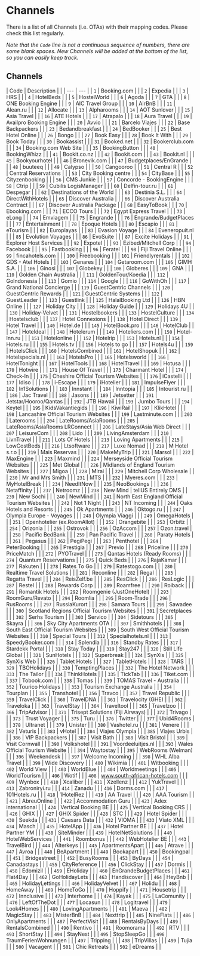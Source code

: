# Channels

There is a list of all Channels \(i.e. OTAs\) with their mapping codes. Please check this list regularly.

_Note that the _`Code`_ line is not a continuous sequence of numbers, there are some blank spaces. New Channels will be added at the bottom of the list, so you can easily keep track._

## Channels

| Code | Description |  |
| --- | --- |
| `1` | Booking.com |  |
| `2` | Expedia |  |
| `3` | HRS |  |
| `4` | HotelBeds |  |
| `5` | HostelWorld |  |
| `6` | Agoda |  |
| `7` | GTA |  |
| `8` | ONE Booking Engine |  |
| `9` | AIC Travel Group |  |
| `10` | AirBnB |  |
| `11` | Alean.ru |  |
| `12` | Allocate |  |
| `13` | Alpharooms |  |
| `14` | AOT Sunlover |  |
| `15` | Asia Travel |  |
| `16` | ATE Hotels |  |
| `17` | Atrapalo |  |
| `18` | Aura Travel |  |
| `19` | Availpro Booking Engine |  |
| `20` | Avvio |  |
| `21` | Barcelo Viajes |  |
| `22` | Base Backpackers |  |
| `23` | Bedandbreakfast |  |
| `24` | BedBooker |  |
| `25` | Best Hotel Online |  |
| `26` | Bongo |  |
| `27` | Book Easy |  |
| `28` | Book It With |  |
| `29` | Book Today |  |
| `30` | Bookassist |  |
| `31` | Booked.net |  |
| `32` | Bookerclub.com |  |
| `34` | Booking.com Web Site |  |
| `35` | BookingButton |  |
| `40` | BookingWhizz |  |
| `41` | Bookit.co.nz |  |
| `42` | Bookit.com |  |
| `43` | Bookit.nl |  |
| `45` | Bookyourhotel |  |
| `46` | Bronevik.com |  |
| `47` | Budgetplaces/EnGrande |  |
| `48` | buuteeq |  |
| `49` | Calypso |  |
| `50` | Cangooroo |  |
| `51` | Central R |  |
| `52` | Central Reservations |  |
| `53` | City Booking centre |  |
| `54` | CityBase |  |
| `55` | Cityzenbooking |  |
| `56` | CMS Junkie |  |
| `57` | Concorde - BookingEngine |  |
| `58` | Ctrip |  |
| `59` | Cubilis LogisManager |  |
| `60` | Delfin-tour.ru |  |
| `61` | Despegar |  |
| `62` | Destinations of the World |  |
| `63` | Destinia S.L. |  |
| `64` | DirectWithHotels |  |
| `65` | Discover Australia |  |
| `66` | Discover Australia Contract |  |
| `67` | Discover Australia Package |  |
| `68` | EasyToBook |  |
| `70` | Ebooking.com |  |
| `71` | ECCO Tours |  |
| `72` | Egypt Express Travel |  |
| `73` | eLong |  |
| `74` | Emviagem |  |
| `75` | Engrande |  |
| `76` | Engrande/BudgetPlaces |  |
| `77` | Entertainment |  |
| `78` | Epoque Hotels |  |
| `80` | Escapio |  |
| `81` | eTourism |  |
| `82` | Europlayas |  |
| `83` | Evasion Voyage |  |
| `84` | Eveneropuit.nl |  |
| `85` | Evolution Voyages |  |
| `86` | EvoSuite |  |
| `87` | Excite Holidays |  |
| `91` | Explorer Host Services |  |
| `92` | Expotel |  |
| `93` | Ezibed/Mitchell Corp |  |
| `94` | Facebook |  |
| `95` | Fastbooking |  |
| `96` | Feratel |  |
| `98` | Fiji Travel Online |  |
| `99` | fincahotels.com |  |
| `100` | Freebooking |  |
| `101` | Friendlyrentals |  |
| `102` | GDS - Atel Hotels |  |
| `103` | Genares |  |
| `104` | Getaroom.com |  |
| `105` | GIMH S.A. |  |
| `106` | Ginosi |  |
| `107` | Globekey |  |
| `108` | Globeres |  |
| `109` | GNA |  |
| `110` | Golden Chain Australia |  |
| `111` | GoldenTour/Koedia |  |
| `112` | Golndonesia |  |
| `113` | Gomio |  |
| `114` | Google |  |
| `116` | GoWithOh |  |
| `117` | Grand National Concierge |  |
| `119` | GuestCentric Channels |  |
| `120` | GuestCentric Rewards |  |
| `121` | GuestCentric Systems |  |
| `122` | GuestLeader |  |
| `123` | Guestlink |  |
| `125` | HalalBooking Ltd |  |
| `126` | HBN Online |  |
| `127` | Holiday City |  |
| `128` | Holiday Guide |  |
| `129` | Holidays 4U |  |
| `130` | Holiday-Velvet |  |
| `131` | Hostelbookers |  |
| `133` | HostelCulture |  |
| `134` | Hostelsclub |  |
| `137` | Hotel Connexions |  |
| `138` | Hotel Direct |  |
| `139` | Hotel Travel |  |
| `140` | Hotel.de |  |
| `145` | HotelBook.pro |  |
| `146` | HotelClub |  |
| `147` | Hoteldeal |  |
| `148` | Hotelerum |  |
| `149` | Hoteliers.com |  |
| `150` | Hotel-Inn.ru |  |
| `151` | Hotelonline |  |
| `152` | Hotelrip |  |
| `153` | Hotels.nl |  |
| `154` | Hotels.ru |  |
| `155` | Hotels.tv |  |
| `156` | Hotels to go |  |
| `157` | Hotels4u |  |
| `159` | HotelsClick |  |
| `160` | HotelsCombined |  |
| `161` | HotelShopuk |  |
| `162` | Hotelspecials.nl |  |
| `163` | HotelsPro |  |
| `165` | Hotelsworld |  |
| `166` | HotelTonight |  |
| `167` | HotelTools |  |
| `168` | HotelTravel |  |
| `169` | Hotusa |  |
| `170` | Hotwire |  |
| `171` | House Of Travel |  |
| `173` | Charmant Hotel |  |
| `174` | Check-In |  |
| `175` | Cheshire Official Tourism Websites |  |
| `176` | iCastelli |  |
| `177` | Idiso |  |
| `178` | i-Escape |  |
| `179` | iHotelier |  |
| `181` | ImpulseFlyer |  |
| `182` | In1Solutions |  |
| `183` | Innstant |  |
| `184` | Inntopia |  |
| `185` | Intourist.ru |  |
| `186` | Jac Travel |  |
| `188` | Jasons |  |
| `189` | Jetsetter |  |
| `191` | Jetstar/Hooroo/Qantas |  |
| `192` | JTB Hawaii |  |
| `193` | Jumbo Tours |  |
| `194` | Keytel |  |
| `195` | KidsVakantiegids |  |
| `196` | KiwiRail |  |
| `197` | KlikHotel |  |
| `198` | Lancashire Official Tourism Websites |  |
| `199` | Lastminute.com |  |
| `203` | Laterooms |  |
| `204` | LateRooms/AsiaRooms |  |
| `205` | LateRooms/AsiaRooms LRConnect |  |
| `206` | LateStays/Asia Web Direct |  |
| `207` | LeisureCom |  |
| `208` | Lido |  |
| `209` | LivingAmsterdam |  |
| `210` | LivnTravel |  |
| `211` | Lots Of Hotels |  |
| `213` | Loving Apartments |  |
| `215` | LowCostBeds |  |
| `216` | Ltsoftware |  |
| `217` | Luxe Nomad |  |
| `218` | M Hotel s.r.o |  |
| `219` | Mais Reservas |  |
| `220` | MakeMyTrip |  |
| `221` | Marsol |  |
| `222` | MaxEngine |  |
| `223` | Maxmind |  |
| `224` | Merseyside Official Tourism Websites |  |
| `225` | Met Global |  |
| `226` | Midlands of England Tourism Websites |  |
| `227` | Migoa |  |
| `228` | Mirai |  |
| `229` | Mitchell Corp Wholesale |  |
| `230` | Mr and Mrs Smith |  |
| `231` | MTS |  |
| `232` | Myeres.com |  |
| `233` | MyHotelBreak |  |
| `234` | NeedItNow |  |
| `235` | NeoBookings |  |
| `236` | Netaffinity |  |
| `237` | Netroomz |  |
| `238` | New Mind | tellUS Entirely DMS |
| `239` | New Sochi |  |
| `240` | NewMind |  |
| `241` | North East England Official Tourism Websites |  |
| `242` | Not 1 Night |  |
| `243` | NT Incoming |  |
| `244` | Oaks Hotels and Resorts |  |
| `245` | Ok Apartments |  |
| `246` | Oktogo.ru |  |
| `247` | Olympia Europe - Voyages |  |
| `248` | Olympia Viaggi |  |
| `249` | OmegaHotels |  |
| `251` | Openhotelier \(ex.RoomAllot\) |  |
| `252` | Orangebite |  |
| `253` | Orbitz |  |
| `254` | Orizonia |  |
| `255` | Ostrovok |  |
| `256` | OzAccom |  |
| `257` | Ozon.travel |  |
| `258` | Pacific BedBank |  |
| `259` | Pan Pacific Travel |  |
| `260` | Paraty Hotels |  |
| `261` | Pegasus |  |
| `262` | PegiPegi |  |
| `263` | Penthotel |  |
| `264` | PeterBooking |  |
| `265` | Prestigia |  |
| `267` | Previo |  |
| `268` | Priceline |  |
| `270` | PriceMatch |  |
| `272` | PYOTravel |  |
| `273` | Qantas Hotels \(Ready Rooms\) |  |
| `274` | Quantum Reservations |  |
| `275` | Quick Beds |  |
| `276` | RajaKamar |  |
| `277` | Rakuten |  |
| `278` | Rates To Go |  |
| `279` | Ratestogo.com |  |
| `280` | Realtime Travel Solutions |  |
| `281` | Reconline |  |
| `282` | Regal |  |
| `283` | Regatta Travel |  |
| `284` | ReisZelf.be |  |
| `285` | ResClick |  |
| `286` | ResLogic |  |
| `287` | Restel |  |
| `288` | Rewards Corp |  |
| `289` | Roamfree |  |
| `290` | Roiback |  |
| `291` | Romantik Hotels |  |
| `292` | Roomgenie \(JustOneHotel\) |  |
| `293` | RoomGuru/Revato |  |
| `294` | Roomlia |  |
| `295` | Room-Trade |  |
| `296` | RusRooms |  |
| `297` | RussiaKurort |  |
| `298` | Samara Tours |  |
| `299` | Sawadee |  |
| `300` | Scotland Regions Official Tourism Websites |  |
| `301` | Secretplaces |  |
| `302` | Serhs Tourism |  |
| `303` | Servico |  |
| `304` | Sidetours |  |
| `305` | Skayra |  |
| `306` | Sky City Apartments OTA |  |
| `307` | Smithhotels |  |
| `308` | South East Official Tourism Websites |  |
| `309` | South West Official Tourism Websites |  |
| `310` | Special Tours |  |
| `312` | Specialhotels.nl |  |
| `313` | SpeedyBooker.com |  |
| `314` | Splendia |  |
| `316` | Standby Rates |  |
| `317` | Stardekk Portal |  |
| `318` | Stay Today |  |
| `319` | Stay247 |  |
| `320` | Still Life Global |  |
| `321` | SunHotels |  |
| `322` | Superbreak |  |
| `324` | SynXis |  |
| `325` | SynXis Web |  |
| `326` | Tablet Hotels |  |
| `327` | TabletHotels |  |
| `328` | TARS |  |
| `329` | TBOHolidays |  |
| `330` | TemptingPlaces |  |
| `332` | The Hotel Network |  |
| `333` | The Tailor |  |
| `334` | ThinkHotels |  |
| `335` | TickTab |  |
| `336` | Tiket.com |  |
| `337` | Tobook.com |  |
| `338` | Tomas |  |
| `339` | TOMAS Travel - Australia |  |
| `352` | Tourico Holidays |  |
| `353` | Tourism Exchange Australia |  |
| `354` | Tourplan |  |
| `355` | Transhotel |  |
| `356` | Travco |  |
| `357` | Travel Republic |  |
| `359` | TravelClick |  |
| `360` | TravelDNA |  |
| `361` | Travelocity \(GHE\) |  |
| `362` | Traveloka |  |
| `363` | TravelStay |  |
| `364` | Traveltool |  |
| `365` | Travelzoo |  |
| `366` | TripAdvisor |  |
| `371` | Trisept Solutions \(Fiji Airways\) |  |
| `372` | Trivago |  |
| `373` | Trust Voyager |  |
| `375` | Turu |  |
| `376` | Twitter |  |
| `377` | Ubid4Rooms |  |
| `378` | Ultranet |  |
| `379` | Unister |  |
| `380` | Vashotel.ru |  |
| `381` | Venere |  |
| `382` | Veturis |  |
| `383` | vHotel |  |
| `384` | Viajes Olympia |  |
| `385` | Viajes Urbis |  |
| `386` | VIP Backpackers |  |
| `387` | Visit Bath |  |
| `388` | Visit Bristol |  |
| `389` | Visit Cornwall |  |
| `390` | Volkshotel |  |
| `391` | Voordeeluitjes.nl |  |
| `393` | Wales Official Tourism Website |  |
| `394` | Waytostay |  |
| `395` | WebRooms \(Welman\) |  |
| `396` | Weekendesk |  |
| `397` | Welcome Incoming |  |
| `398` | WHL Alba Travel |  |
| `399` | Wide Discovery |  |
| `400` | Wikimia |  |
| `401` | Witbooking |  |
| `402` | World View |  |
| `403` | WorldBlue |  |
| `404` | Worldmeetings |  |
| `405` | WorldTourism |  |
| `406` | Wotif |  |
| `408` | www.south-african-hotels.com |  |
| `409` | Wynbox |  |
| `410` | Xcaliber |  |
| `411` | Xzellenz |  |
| `412` | YukTravel |  |
| `413` | Zabroniryi.ru |  |
| `414` | Zanadu |  |
| `416` | Dorms.com |  |
| `417` | 101Hotels.ru |  |
| `418` | 1HotelRez |  |
| `419` | AA Travel |  |
| `420` | AAA Tourism |  |
| `421` | AbreuOnline |  |
| `422` | Accommodation Guru |  |
| `423` | Adex international |  |
| `424` | Vertical Booking BE |  |
| `425` | Vertical Booking CRS |  |
| `426` | GHIX |  |
| `427` | GHIX Spider |  |
| `428` | STC |  |
| `429` | Hotel Spider |  |
| `430` | Seekda |  |
| `431` | Caesars Data |  |
| `432` | VIOMA |  |
| `433` | Viato XML |  |
| `434` | Masch |  |
| `435` | HotelApp |  |
| `436` | Hotel Partner BE |  |
| `437` | Hotel Partner YM |  |
| `438` | SiteMinder |  |
| `439` | HotelNetSolutions |  |
| `440` | HotelWebServices |  |
| `441` | Roombonus |  |
| `442` | WebHotelier BE |  |
| `443` | TravelBird |  |
| `444` | Alterkeys |  |
| `445` | ApartmentsApart |  |
| `446` | Atrave |  |
| `447` | Avroa |  |
| `448` | BeApartment |  |
| `449` | Bookapart |  |
| `450` | Bookingpal |  |
| `451` | Bridgestreet |  |
| `452` | BusyRooms |  |
| `453` | ByDays |  |
| `454` | Canadastays |  |
| `455` | CityReference |  |
| `456` | ClickStay |  |
| `457` | Dormis |  |
| `458` | Edomizil |  |
| `459` | EHoliday |  |
| `460` | EnGrandeBudgetPlaces |  |
| `461` | Flat4Day |  |
| `462` | GoHolidayLets |  |
| `463` | Handiscover |  |
| `464` | HeyBnb |  |
| `465` | HolidayLettings |  |
| `466` | HolidayVelvet |  |
| `467` | Holidu |  |
| `468` | HomeAway |  |
| `469` | HomeToGo |  |
| `470` | Hoppify |  |
| `471` | Housetrip |  |
| `472` | Innclusive |  |
| `473` | Interhome |  |
| `474` | Kayak |  |
| `475` | LaComunity |  |
| `476` | LeftOfTheDot |  |
| `477` | Locasun |  |
| `478` | Logitravel |  |
| `479` | Look4Homes |  |
| `480` | LovingApartments |  |
| `481` | Maeva |  |
| `482` | MagicStay |  |
| `483` | MisterBnB |  |
| `484` | Nexttrip |  |
| `485` | NineFlats |  |
| `486` | OnlyApartments |  |
| `487` | PerfectVisit |  |
| `488` | RentalsByDays |  |
| `489` | RentalsCombined |  |
| `490` | Rentivo |  |
| `491` | Roomorama |  |
| `492` | RTV |  |
| `493` | ShortStay |  |
| `494` | StayNest |  |
| `495` | StopSleepGo |  |
| `496` | TraumFerienWohnungen |  |
| `497` | Tripping |  |
| `498` | TripVillas |  |
| `499` | Tujia |  |
| `500` | Vacagent |  |
| `501` | Chic Retreats |  |
| `502` | eDreams |  |

